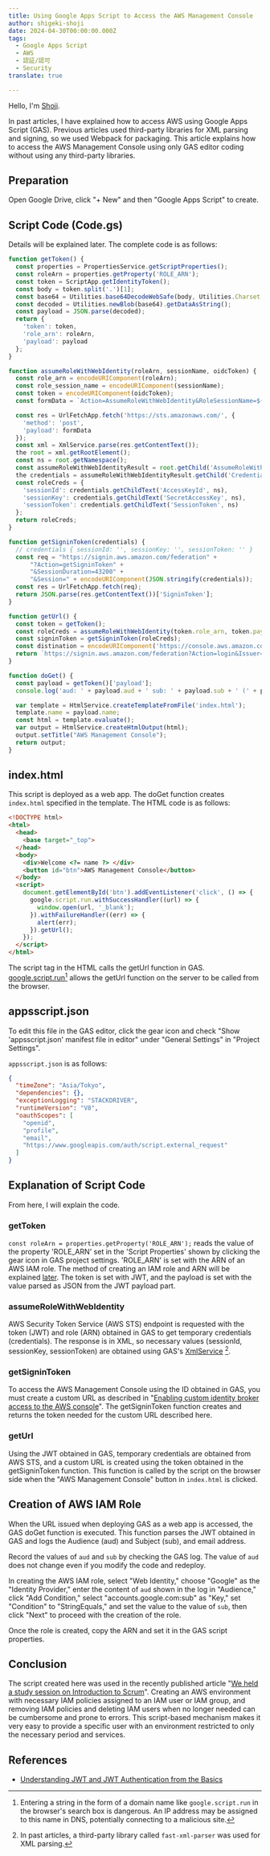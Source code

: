 ```yaml
---
title: Using Google Apps Script to Access the AWS Management Console
author: shigeki-shoji
date: 2024-04-30T00:00:00.000Z
tags:
  - Google Apps Script
  - AWS
  - 認証/認可
  - Security
translate: true

---
```





Hello, I'm [Shoji](https://github.com/edward-mamezou).

In past articles, I have explained how to access AWS using Google Apps Script (GAS). Previous articles used third-party libraries for XML parsing and signing, so we used Webpack for packaging. This article explains how to access the AWS Management Console using only GAS editor coding without using any third-party libraries.

## Preparation

Open Google Drive, click "+ New" and then "Google Apps Script" to create.

## Script Code (Code.gs)

Details will be explained later. The complete code is as follows:

```javascript
function getToken() {
  const properties = PropertiesService.getScriptProperties();
  const roleArn = properties.getProperty('ROLE_ARN');
  const token = ScriptApp.getIdentityToken();
  const body = token.split('.')[1];
  const base64 = Utilities.base64DecodeWebSafe(body, Utilities.Charset.UTF_8);
  const decoded = Utilities.newBlob(base64).getDataAsString();
  const payload = JSON.parse(decoded);
  return {
    'token': token,
    'role_arn': roleArn,
    'payload': payload
  };
}

function assumeRoleWithWebIdentity(roleArn, sessionName, oidcToken) {
  const role_arn = encodeURIComponent(roleArn);
  const role_session_name = encodeURIComponent(sessionName);
  const token = encodeURIComponent(oidcToken);
  const formData = `Action=AssumeRoleWithWebIdentity&RoleSessionName=${role_session_name}&RoleArn=${role_arn}&WebIdentityToken=${token}&DurationSeconds=3600&Version=2011-06-15`;

  const res = UrlFetchApp.fetch('https://sts.amazonaws.com/', {
    'method': 'post',
    'payload': formData
  });
  const xml = XmlService.parse(res.getContentText());
  the root = xml.getRootElement();
  const ns = root.getNamespace();
  const assumeRoleWithWebIdentityResult = root.getChild('AssumeRoleWithWebIdentityResult', ns);
  the credentials = assumeRoleWithWebIdentityResult.getChild('Credentials', ns);
  const roleCreds = {
    'sessionId': credentials.getChildText('AccessKeyId', ns),
    'sessionKey': credentials.getChildText('SecretAccessKey', ns),
    'sessionToken': credentials.getChildText('SessionToken', ns)
  };
  return roleCreds;
}

function getSigninToken(credentials) {
  // credentials { sessionId: '', sessionKey: '', sessionToken: '' }
  const req = "https://signin.aws.amazon.com/federation" +
      "?Action=getSigninToken" +
      "&SessionDuration=43200" +
      "&Session=" + encodeURIComponent(JSON.stringify(credentials));
  const res = UrlFetchApp.fetch(req);
  return JSON.parse(res.getContentText())['SigninToken'];
}

function getUrl() {
  const token = getToken();
  const roleCreds = assumeRoleWithWebIdentity(token.role_arn, token.payload.email, token.token);
  const signinToken = getSigninToken(roleCreds);
  const distination = encodeURIComponent('https://console.aws.amazon.com');
  return `https://signin.aws.amazon.com/federation?Action=login&Issuer=gmail.com&Destination=${distination}&SigninToken=${signinToken}`;
}

function doGet() {
  const payload = getToken()['payload'];
  console.log('aud: ' + payload.aud + ' sub: ' + payload.sub + ' (' + payload.email + ')');

  var template = HtmlService.createTemplateFromFile('index.html');
  template.name = payload.name;
  const html = template.evaluate();
  var output = HtmlService.createHtmlOutput(html);
  output.setTitle("AWS Management Console");
  return output;
}
```

## index.html

This script is deployed as a web app. The doGet function creates `index.html` specified in the template. The HTML code is as follows:

```html
<!DOCTYPE html>
<html>
  <head>
    <base target="_top">
  </head>
  <body>
    <div>Welcome <?= name ?> </div>
    <button id="btn">AWS Management Console</button>
  </body>
  <script>
    document.getElementById('btn').addEventListener('click', () => {
      google.script.run.withSuccessHandler((url) => {
        window.open(url, '_blank');
      }).withFailureHandler((err) => {
        alert(err);
      }).getUrl();
    });
  </script>
</html>
```

The script tag in the HTML calls the getUrl function in GAS. [google.script.run](https://developers.google.com/apps-script/guides/html/reference/run)[^1] allows the getUrl function on the server to be called from the browser.

## appsscript.json

To edit this file in the GAS editor, click the gear icon and check "Show 'appsscript.json' manifest file in editor" under "General Settings" in "Project Settings".

`appsscript.json` is as follows:

```json
{
  "timeZone": "Asia/Tokyo",
  "dependencies": {},
  "exceptionLogging": "STACKDRIVER",
  "runtimeVersion": "V8",
  "oauthScopes": [
    "openid",
    "profile",
    "email",
    "https://www.googleapis.com/auth/script.external_request"
  ]
}
```

## Explanation of Script Code

From here, I will explain the code.

### getToken

`const roleArn = properties.getProperty('ROLE_ARN');` reads the value of the property 'ROLE_ARN' set in the 'Script Properties' shown by clicking the gear icon in GAS project settings. 'ROLE_ARN' is set with the ARN of an AWS IAM role. The method of creating an IAM role and ARN will be explained [later](#aws-iam-ロールの作成).
The token is set with JWT, and the payload is set with the value parsed as JSON from the JWT payload part.

### assumeRoleWithWebIdentity

AWS Security Token Service (AWS STS) endpoint is requested with the token (JWT) and role (ARN) obtained in GAS to get temporary credentials (credentials). The response is in XML, so necessary values (sessionId, sessionKey, sessionToken) are obtained using GAS's [XmlService](https://developers.google.com/apps-script/reference/xml-service) [^2].

### getSigninToken

To access the AWS Management Console using the ID obtained in GAS, you must create a custom URL as described in "[Enabling custom identity broker access to the AWS console](https://docs.aws.amazon.com/IAM/latest/UserGuide/id_roles_providers_enable-console-custom-url.html)". The getSigninToken function creates and returns the token needed for the custom URL described here.

### getUrl

Using the JWT obtained in GAS, temporary credentials are obtained from AWS STS, and a custom URL is created using the token obtained in the getSigninToken function. This function is called by the script on the browser side when the "AWS Management Console" button in `index.html` is clicked.

## Creation of AWS IAM Role

When the URL issued when deploying GAS as a web app is accessed, the GAS doGet function is executed. This function parses the JWT obtained in GAS and logs the Audience (aud) and Subject (sub), and email address.

Record the values of `aud` and `sub` by checking the GAS log. The value of `aud` does not change even if you modify the code and redeploy.

In creating the AWS IAM role, select "Web Identity," choose "Google" as the "Identity Provider," enter the content of `aud` shown in the log in "Audience," click "Add Condition," select "accounts.google.com:sub" as "Key," set "Condition" to "StringEquals," and set the value to the value of `sub`, then click "Next" to proceed with the creation of the role.

Once the role is created, copy the ARN and set it in the GAS script properties.

## Conclusion

The script created here was used in the recently published article "[We held a study session on Introduction to Scrum](/blogs/2024/04/18/introduction-to-scrum/)". Creating an AWS environment with necessary IAM policies assigned to an IAM user or IAM group, and removing IAM policies and deleting IAM users when no longer needed can be cumbersome and prone to errors. This script-based mechanism makes it very easy to provide a specific user with an environment restricted to only the necessary period and services.

## References

- [Understanding JWT and JWT Authentication from the Basics](/blogs/2022/12/08/jwt-auth/)

[^1]: Entering a string in the form of a domain name like `google.script.run` in the browser's search box is dangerous. An IP address may be assigned to this name in DNS, potentially connecting to a malicious site.
[^2]: In past articles, a third-party library called `fast-xml-parser` was used for XML parsing.
